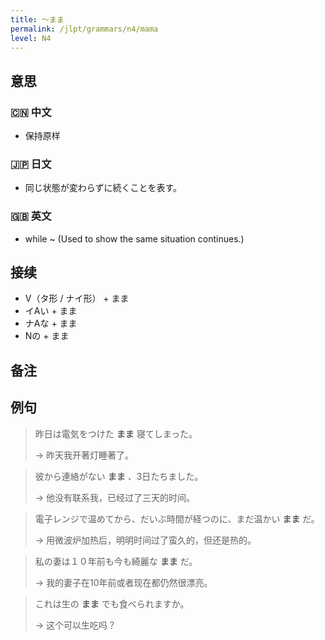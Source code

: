 ```yaml
---
title: 〜まま
permalink: /jlpt/grammars/n4/mama
level: N4
---
```


## 意思

### 🇨🇳 中文

- 保持原样

### 🇯🇵 日文

- 同じ状態が変わらずに続くことを表す。

### 🇬🇧 英文

- while ~ (Used to show the same situation continues.)

## 接续

- V（タ形 / ナイ形） + まま
- イAい + まま
- ナAな + まま
- Nの + まま

## 备注


## 例句

> 昨日は電気をつけた **まま** 寝てしまった。
>
> → 昨天我开著灯睡著了。

> 彼から連絡がない **まま** 、3日たちました。
>
> → 他没有联系我，已经过了三天的时间。

> 電子レンジで温めてから、だいぶ時間が経つのに、まだ温かい **まま** だ。
>
> → 用微波炉加热后，明明时间过了蛮久的，但还是热的。

> 私の妻は１０年前も今も綺麗な **まま** だ。
>
> → 我的妻子在10年前或者现在都仍然很漂亮。

> これは生の **まま** でも食べられますか。
>
> → 这个可以生吃吗？

